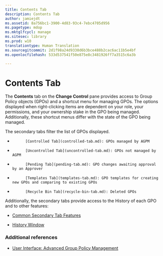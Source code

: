 ```yaml
---
title: Contents Tab
description: Contents Tab
author: jamiejdt
ms.assetid: 8a756bc1-3900-4d83-93c4-7ebc4705d956
ms.pagetype: mdop
ms.mktglfcycl: manage
ms.sitesec: library
ms.prod: w10
translationtype: Human Translation
ms.sourcegitcommit: 2d1f98a24d9330d6b3bce488b2cac6ac11b5e4bf
ms.openlocfilehash: 533d537541f50e875e8c3481926ff7a3515c6a3b

---
```



# Contents Tab


The **Contents** tab on the **Change Control** pane provides access to Group Policy objects (GPOs) and a shortcut menu for managing GPOs. The options displayed when right-clicking items are dependent on your role, your permissions, and your ownership stake in the GPO being managed. Additionally, these shortcut menus differ with the state of the GPO being managed.

The secondary tabs filter the list of GPOs displayed.

-   
            [Controlled Tab](controlled-tab.md): GPOs managed by AGPM

-   
            [Uncontrolled Tab](uncontrolled-tab.md): GPOs not managed by AGPM

-   
            [Pending Tab](pending-tab.md): GPO changes awaiting approval by an Approver

-   
            [Templates Tab](templates-tab.md): GPO templates for creating new GPOs and comparing to existing GPOs

-   
            [Recycle Bin Tab](recycle-bin-tab.md): Deleted GPOs

Additionally, the secondary tabs provide access to the History of each GPO and to other features:

-   [Common Secondary Tab Features](common-secondary-tab-features.md)

-   [History Window](history-window.md)

### Additional references

-   [User Interface: Advanced Group Policy Management](user-interface-advanced-group-policy-management.md)

 

 








<!--HONumber=Jun16_HO4-->


